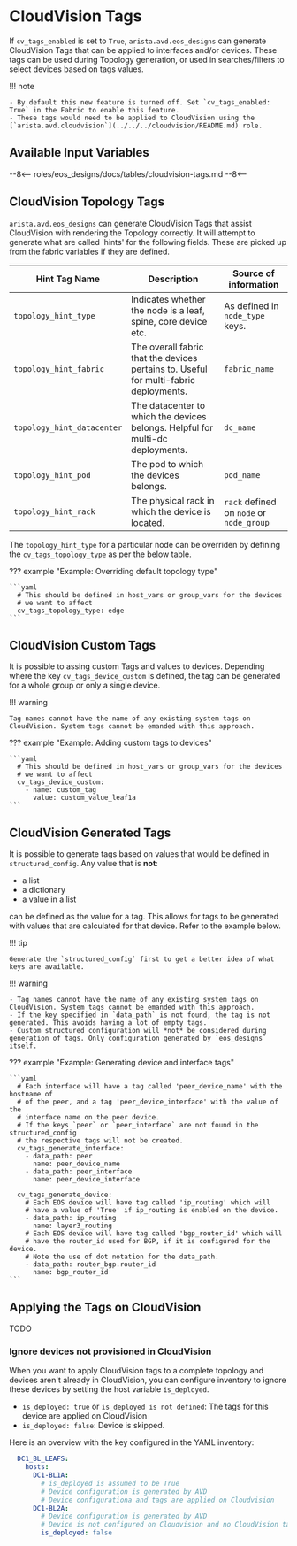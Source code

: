 <!--
  ~ Copyright (c) 2023-2024 Arista Networks, Inc.
  ~ Use of this source code is governed by the Apache License 2.0
  ~ that can be found in the LICENSE file.
  -->

# CloudVision Tags

If `cv_tags_enabled` is set to `True`, `arista.avd.eos_designs` can generate CloudVision Tags that can be applied to interfaces and/or devices. These tags can be used during Topology generation, or used in searches/filters to select devices based on tags values.

!!! note

    - By default this new feature is turned off. Set `cv_tags_enabled: True` in the Fabric to enable this feature.
    - These tags would need to be applied to CloudVision using the [`arista.avd.cloudvision`](../../../cloudvision/README.md) role.

## Available Input Variables

--8<--
roles/eos_designs/docs/tables/cloudvision-tags.md
--8<--

## CloudVision Topology Tags

`arista.avd.eos_designs` can generate CloudVision Tags that assist CloudVision with rendering the Topology correctly.
It will attempt to generate what are called 'hints' for the following fields. These are picked up from the fabric variables if they are defined.

| Hint Tag Name | Description | Source of information |
| ---------- | ----------- |--------------------- |
| `topology_hint_type` | Indicates whether the node is a leaf, spine, core device etc. | As defined in `node_type` keys. |
| `topology_hint_fabric` | The overall fabric that the devices pertains to. Useful for multi-fabric deployments. | `fabric_name` |
| `topology_hint_datacenter` | The datacenter to which the devices belongs. Helpful for multi-dc deployments. | `dc_name` |
| `topology_hint_pod` | The pod to which the devices belongs. | `pod_name` |
| `topology_hint_rack` | The physical rack in which the device is located. | `rack` defined on `node` or `node_group` |

The `topology_hint_type` for a particular node can be overriden by defining the `cv_tags_topology_type` as per the below table.

??? example "Example: Overriding default topology type"

    ```yaml
      # This should be defined in host_vars or group_vars for the devices
      # we want to affect
      cv_tags_topology_type: edge
    ```

## CloudVision Custom Tags

It is possible to assing custom Tags and values to devices. Depending where the key `cv_tags_device_custom` is defined, the tag can be generated for a whole group or only a single device.

!!! warning

    Tag names cannot have the name of any existing system tags on CloudVision. System tags cannot be emanded with this approach.

??? example "Example: Adding custom tags to devices"

    ```yaml
      # This should be defined in host_vars or group_vars for the devices
      # we want to affect
      cv_tags_device_custom:
        - name: custom_tag
          value: custom_value_leaf1a
    ```

## CloudVision Generated Tags

It is possible to generate tags based on values that would be defined in `structured_config`. Any value that is **not**:

- a list
- a dictionary
- a value in a list

can be defined as the value for a tag. This allows for tags to be generated with values that are calculated for that device. Refer to the example below.

!!! tip

    Generate the `structured_config` first to get a better idea of what keys are available.

!!! warning

    - Tag names cannot have the name of any existing system tags on CloudVision. System tags cannot be emanded with this approach.
    - If the key specified in `data_path` is not found, the tag is not generated. This avoids having a lot of empty tags.
    - Custom structured configuration will *not* be considered during generation of tags. Only configuration generated by `eos_designs` itself.

??? example "Example: Generating device and interface tags"

    ```yaml
      # Each interface will have a tag called 'peer_device_name' with the hostname of
      # of the peer, and a tag 'peer_device_interface' with the value of the
      # interface name on the peer device.
      # If the keys `peer` or `peer_interface` are not found in the structured_config
      # the respective tags will not be created.
      cv_tags_generate_interface:
        - data_path: peer
          name: peer_device_name
        - data_path: peer_interface
          name: peer_device_interface

      cv_tags_generate_device:
        # Each EOS device will have tag called 'ip_routing' which will
        # have a value of 'True' if ip_routing is enabled on the device.
        - data_path: ip_routing
          name: layer3_routing
        # Each EOS device will have tag called 'bgp_router_id' which will
        # have the router_id used for BGP, if it is configured for the device.
        # Note the use of dot notation for the data_path.
        - data_path: router_bgp.router_id
          name: bgp_router_id
    ```

## Applying the Tags on CloudVision

TODO

### Ignore devices not provisioned in CloudVision

When you want to apply CloudVision tags to a complete topology and devices aren't already in CloudVision, you can configure inventory to ignore these devices by setting the host variable `is_deployed`.

- `is_deployed: true` or `is_deployed is not defined`: The tags for this device are applied on CloudVision
- `is_deployed: false`: Device is skipped.

Here is an overview with the key configured in the YAML inventory:

```yaml
  DC1_BL_LEAFS:
    hosts:
      DC1-BL1A:
        # is_deployed is assumed to be True
        # Device configuration is generated by AVD
        # Device configurationa and tags are applied on Cloudvision
      DC1-BL2A:
        # Device configuration is generated by AVD
        # Device is not configured on Cloudvision and no CloudVision tags are applied.
        is_deployed: false
```
